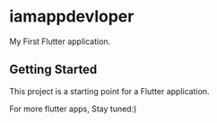# iamappdevloper

My First Flutter application.

## Getting Started

This project is a starting point for a Flutter application.

For more flutter apps, Stay tuned:)
